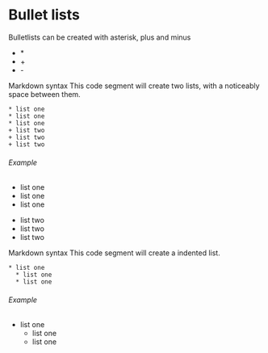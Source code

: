 # Bullet lists

Bulletlists can be created with asterisk, plus and minus

* \*
* \+
* \-

Markdown syntax
This code segment will create two lists, with a noticeably space between them.
``` 
* list one
* list one
* list one
+ list two
+ list two
+ list two
```
###### Example
* list one
* list one
* list one
+ list two
+ list two
+ list two

Markdown syntax
This code segment will create a indented list.
``` 
* list one
  * list one
  * list one
```
###### Example
* list one
  * list one
  * list one
